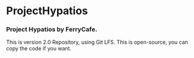 # ProjectHypatios
### Project Hypatios by FerryCafe. 
This is version 2.0 Repository, using Git LFS. This is open-source, you can copy the code if you want.
